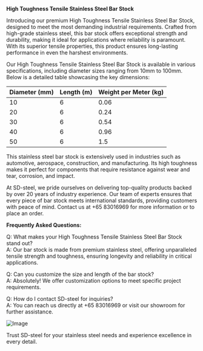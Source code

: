 **High Toughness Tensile Stainless Steel Bar Stock**

Introducing our premium High Toughness Tensile Stainless Steel Bar Stock, designed to meet the most demanding industrial requirements. Crafted from high-grade stainless steel, this bar stock offers exceptional strength and durability, making it ideal for applications where reliability is paramount. With its superior tensile properties, this product ensures long-lasting performance in even the harshest environments.

Our High Toughness Tensile Stainless Steel Bar Stock is available in various specifications, including diameter sizes ranging from 10mm to 100mm. Below is a detailed table showcasing the key dimensions:

| Diameter (mm) | Length (m) | Weight per Meter (kg) |
|---------------|------------|-----------------------|
| 10            | 6          | 0.06                  |
| 20            | 6          | 0.24                  |
| 30            | 6          | 0.54                  |
| 40            | 6          | 0.96                  |
| 50            | 6          | 1.5                   |

This stainless steel bar stock is extensively used in industries such as automotive, aerospace, construction, and manufacturing. Its high toughness makes it perfect for components that require resistance against wear and tear, corrosion, and impact.

At SD-steel, we pride ourselves on delivering top-quality products backed by over 20 years of industry experience. Our team of experts ensures that every piece of bar stock meets international standards, providing customers with peace of mind. Contact us at +65 83016969 for more information or to place an order.

**Frequently Asked Questions:**

Q: What makes your High Toughness Tensile Stainless Steel Bar Stock stand out?  
A: Our bar stock is made from premium stainless steel, offering unparalleled tensile strength and toughness, ensuring longevity and reliability in critical applications.

Q: Can you customize the size and length of the bar stock?  
A: Absolutely! We offer customization options to meet specific project requirements.

Q: How do I contact SD-steel for inquiries?  
A: You can reach us directly at +65 83016969 or visit our showroom for further assistance.

![Image](https://github.com/user-attachments/assets/2567258e-e124-4816-932d-1809bd27ef0b)

Trust SD-steel for your stainless steel needs and experience excellence in every detail.